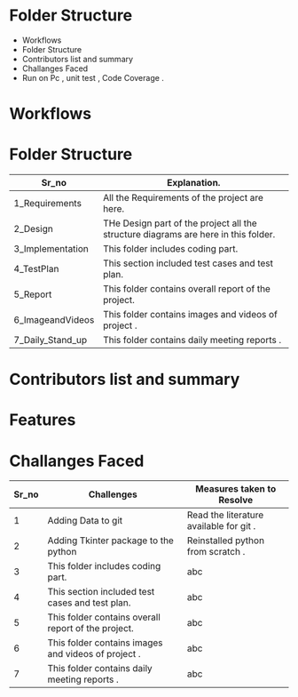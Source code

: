 
# Folder Structure 

* Workflows
* Folder Structure 
* Contributors list and summary
* Challanges Faced 
* Run on Pc , unit test , Code Coverage .


# Workflows


# Folder Structure 

Sr_no |Explanation.
---------------|----------------------------------------------
1_Requirements | All the Requirements of the project are here.
2_Design | THe Design part of the project all the structure diagrams are here in this folder.
3_Implementation | This folder includes coding part.
4_TestPlan | This section included test cases and test plan.
5_Report | This folder contains overall report of the project. 
6_ImageandVideos | This folder contains images and videos of project .
7_Daily_Stand_up | This folder contains daily meeting reports .

# Contributors list and summary

# Features 

# Challanges Faced 
 Sr_no |Challenges | Measures taken to Resolve 
 ------|----------|----------------------------
1 |Adding Data to git | Read the literature available for git . | abc 
2 | Adding Tkinter package to the python  | Reinstalled python from scratch .
3 | This folder includes coding part. | abc 
4 | This section included test cases and test plan. | abc 
5 | This folder contains overall report of the project.  | abc 
6 | This folder contains images and videos of project . | abc 
7 | This folder contains daily meeting reports . | abc 




